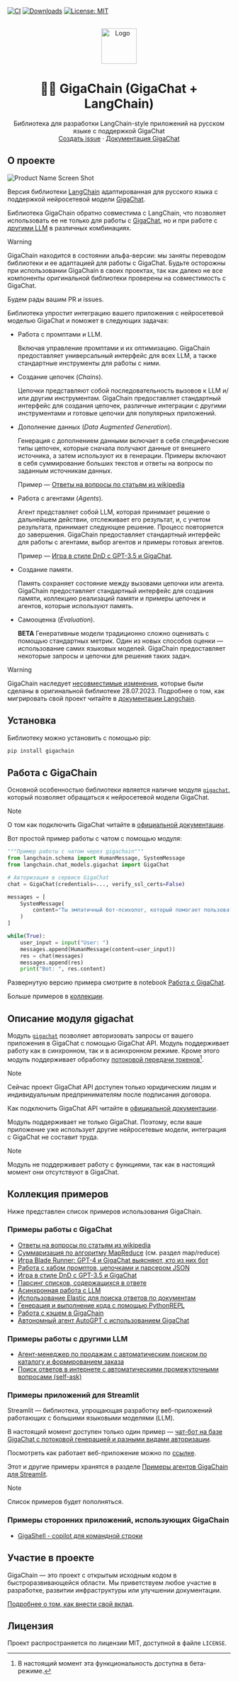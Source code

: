 [![CI](https://github.com/ai-forever/gigachain/actions/workflows/langchain_ci.yml/badge.svg)](https://github.com/ai-forever/gigachain/actions/workflows/langchain_ci.yml)
[![Downloads](https://static.pepy.tech/badge/gigachain/month)](https://pepy.tech/project/gigachain)
[![License: MIT](https://img.shields.io/badge/License-MIT-yellow.svg)](https://opensource.org/licenses/MIT)

<br />
<div align="center">

  <a href="https://github.com/ai-forever/gigachain">
    <img src="docs/static/img/logo.png" alt="Logo" width="80" height="80">
  </a>

  <h1 align="center">🦜️🔗 GigaChain (GigaChat + LangChain)</h1>

  <p align="center">
    Библиотека для разработки LangChain-style приложений на русском языке с поддержкой GigaChat
    <br />
    <a href="https://github.com/ai-forever/gigachain/issues">Создать issue</a>
    ·
    <a href="https://developers.sber.ru/docs/ru/gigachat/overview">Документация GigaChat</a>
  </p>
</div>


## О проекте

![Product Name Screen Shot](docs/static/img/logo-with-backgroung.png)

Версия библиотеки [LangChain](https://github.com/langchain-ai/langchain) адаптированная для русского языка с поддержкой нейросетевой модели [GigaChat](https://developers.sber.ru/portal/products/gigachat).

Библиотека GigaChain обратно совместима с LangChain, что позволяет использовать ее не только для работы с [GigaChat](#примеры-работы-с-gigachat), но и при работе с [другими LLM](#примеры-работы-с-другими-llm) в различных комбинациях.

> [!WARNING]
> GigaChain находится в состоянии альфа-версии: мы заняты переводом библиотеки и ее адаптацией для работы с GigaChat. Будьте осторожны при использовании GigaChain в своих проектах, так как далеко не все компоненты оригинальной библиотеки проверены на совместимость с GigaChat.
> 
> Будем рады вашим PR и issues.

Библиотека упростит интеграцию вашего приложения с нейросетевой моделью GigaChat и поможет в следующих задачах:

- Работа с промптами и LLM.

  Включая управление промптами и их оптимизацию. GigaChain предоставляет универсальный интерфейс для всех LLM, а также стандартные инструменты для работы с ними.

- Создание цепочек (*Chains*).

  Цепочки представляют собой последовательность вызовов к LLM и/или другим инструментам. GigaChain предоставляет стандартный интерфейс для создания цепочек, различные интеграции с другими инструментами и готовые цепочки для популярных приложений.

- Дополнение данных (*Data Augmented Generation*).

  Генерация с дополнением данными включает в себя специфические типы цепочек, которые сначала получают данные от внешнего источника, а затем используют их в генерации. Примеры включают в себя суммирование больших текстов и ответы на вопросы по заданным источникам данных.

  Пример — [Ответы на вопросы по статьям из wikipedia](https://github.com/ai-forever/gigachain/blob/master/docs/extras/integrations/retrievers/wikipedia.ipynb)

- Работа с агентами (*Agents*).

  Агент представляет собой LLM, которая принимает решение о дальнейшем действии, отслеживает его результат, и, с учетом результата, принимает следующее решение. Процесс повторяется до завершения. GigaChain предоставляет стандартный интерфейс для работы с агентами, выбор агентов и примеры готовых агентов.

  Пример — [Игра в стиле DnD с GPT-3.5 и GigaChat](docs/extras/use_cases/agent_simulations/multi_llm_thre_player_dnd.ipynb).

- Создание памяти.

  Память сохраняет состояние между вызовами цепочки или агента. GigaChain предоставляет стандартный интерфейс для создания памяти, коллекцию реализаций памяти и примеры цепочек и агентов, которые используют память.

- Самооценка (*Evaluation*).

  **BETA** Генеративные модели традиционно сложно оценивать с помощью стандартных метрик. Один из новых способов оценки — использование самих языковых моделей. GigaChain предоставляет некоторые запросы и цепочки для решения таких задач.

> [!WARNING]
> GigaChain наследует [несовместимые изменения](https://github.com/langchain-ai/langchain#breaking-changes-for-select-chains-sqldatabase-on-72823), которые были сделаны в оригинальной библиотеке 28.07.2023. Подробнее о том, как мигрировать свой проект читайте в [документации Langchain](https://github.com/langchain-ai/langchain/blob/master/MIGRATE.md).


## Установка

Библиотеку можно установить с помощью pip:

```sh
pip install gigachain
```

## Работа с GigaChain

Основной особенностью библиотеки является наличие модуля [`gigachat`](#описание-объекта-gigachain), который позволяет обращаться к нейросетевой модели GigaChat.

> [!NOTE]
> О том как подключить GigaChat читайте в [официальной документации](https://developers.sber.ru/docs/ru/gigachat/api/integration).

Вот простой пример работы с чатом с помощью модуля:

```py
"""Пример работы с чатом через gigachain"""
from langchain.schema import HumanMessage, SystemMessage
from langchain.chat_models.gigachat import GigaChat

# Авторизация в сервисе GigaChat
chat = GigaChat(credentials=..., verify_ssl_certs=False)

messages = [
    SystemMessage(
        content="Ты эмпатичный бот-психолог, который помогает пользователю решить его проблемы."
    )
]

while(True):
    user_input = input("User: ")
    messages.append(HumanMessage(content=user_input))
    res = chat(messages)
    messages.append(res)
    print("Bot: ", res.content)
```

Развернутую версию примера смотрите в notebook [Работа с GigaChat](docs/extras/integrations/chat/gigachat.ipynb).

Больше примеров в [коллекции](#коллекция-примеров). 

## Описание модуля gigachat

Модуль [`gigachat`](libs/langchain/langchain/chat_models/gigachat.py) позволяет авторизовать запросы от вашего приложения в GigaChat с помощью GigaChat API. Модуль поддерживает работу как в синхронном, так и в асинхронном режиме. Кроме этого модуль поддерживает обработку [потоковой передачи токенов](https://developers.sber.ru/docs/ru/gigachat/api/response-token-streaming)[^1].

> [!NOTE]
> Сейчас проект GigaChat API доступен только юридическим лицам и индивидуальным предпринимателям после подписания договора.
>
> Как подключить GigaChat API читайте в [официальной документации](https://developers.sber.ru/docs/ru/gigachat/api/integration).

Модуль поддерживает не только GigaChat. Поэтому, если ваше приложение уже использует другие нейросетевые модели, интеграция с GigaChat не составит труда.

> [!NOTE]
> Модуль не поддерживает работу с функциями, так как в настоящий момент они отсутствуют в GigaChat.

## Коллекция примеров

Ниже представлен список примеров использования GigaChain.

### Примеры работы с GigaChat

- [Ответы на вопросы по статьям из wikipedia](docs/extras/integrations/retrievers/wikipedia.ipynb)
- [Суммаризация по алгоритму MapReduce](docs/extras/use_cases/summarization.ipynb) (см. раздел map/reduce)
- [Игра Blade Runner: GPT-4 и GigaChat выясняют, кто из них бот](docs/extras/use_cases/more/fun/blade_runner.ipynb)
- [Работа с хабом промптов, цепочками и парсером JSON](docs/extras/modules/model_io/output_parsers/json.ipynb)
- [Игра в стиле DnD с GPT-3.5 и GigaChat](docs/extras/use_cases/agent_simulations/multi_llm_thre_player_dnd.ipynb)
- [Парсинг списков, содержащихся в ответе](docs/extras/modules/model_io/output_parsers/list.ipynb)
- [Асинхронная работа с LLM](docs/extras/modules/model_io/models/llms/async_llm.ipynb)
- [Использование Elastic для поиска ответов по документам](docs/extras/integrations/retrievers/elastic_qna.ipynb)
- [Генерация и выполнение кода с помощью PythonREPL](docs/extras/expression_language/cookbook/code_writing.ipynb)
- [Работа с кэшем в GigaChain](docs/extras/integrations/llms/gigachain_caching.ipynb)
- [Автономный агент AutoGPT с использованием GigaChat](docs/extras/use_cases/more/agents/autonomous_agents/autogpt.ipynb)

### Примеры работы с другими LLM

- [Агент-менеджер по продажам с автоматическим поиском по каталогу и формированием заказа](docs/extras/modules/agents/how_to/add_memory_openai_functions.ipynb)
- [Поиск ответов в интернете с автоматическими промежуточными вопросами (self-ask)](docs/extras/modules/agents/agent_types/self_ask_with_search.ipynb)

### Примеры приложений для Streamlit

Streamlit — библиотека, упрощающая разработку веб-приложений работающих с большими языковыми моделями (LLM).

В настоящий момент доступен только один пример — [чат-бот на базе GigaChat с потоковой генерацией и разными видами авторизации](libs/streamlit_agent/gigachat_streaming.py).

Посмотреть как работает веб-приложение можно по [ссылке](https://gigachat-streaming.streamlit.app/).

Этот и другие примеры хранятся в разделе [Примеры агентов GigaChain для Streamlit](libs/streamlit_agent/README.md).

> [!NOTE]
> Список примеров будет пополняться.

### Примеры сторонних приложений, использующих GigaChain
- [GigaShell - copilot для командной строки](https://github.com/Rai220/GigaShell)

## Участие в проекте

GigaChain — это проект с открытым исходным кодом в быстроразвивающейся области. Мы приветствуем любое участие в разработке, развитии инфраструктуры или улучшении документации.

[Подробнее о том, как внести свой вклад](.github/CONTRIBUTING.md).

## Лицензия

Проект распространяется по лицензии MIT, доступной в файле `LICENSE`.

[^1]: В настоящий момент эта функциональность доступна в бета-режиме.
